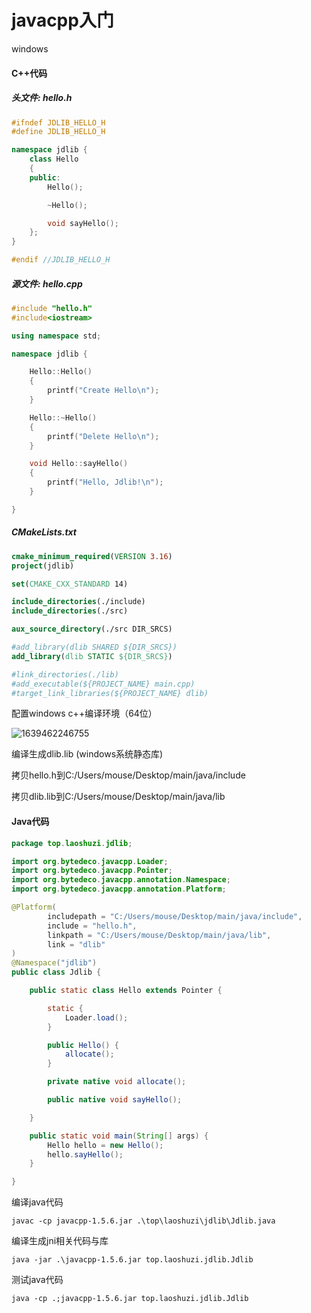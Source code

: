 # javacpp入门

windows

#### C++代码

##### 头文件: hello.h

```c++
#ifndef JDLIB_HELLO_H
#define JDLIB_HELLO_H

namespace jdlib {
    class Hello
    {
    public:
        Hello();

        ~Hello();

        void sayHello();
    };
}

#endif //JDLIB_HELLO_H
```
##### 源文件: hello.cpp

```c++
#include "hello.h"
#include<iostream>

using namespace std;

namespace jdlib {

    Hello::Hello()
    {
        printf("Create Hello\n");
    }

    Hello::~Hello()
    {
        printf("Delete Hello\n");
    }

    void Hello::sayHello()
    {
        printf("Hello, Jdlib!\n");
    }

}
```

##### CMakeLists.txt

```cmake
cmake_minimum_required(VERSION 3.16)
project(jdlib)

set(CMAKE_CXX_STANDARD 14)

include_directories(./include)
include_directories(./src)

aux_source_directory(./src DIR_SRCS)

#add_library(dlib SHARED ${DIR_SRCS})
add_library(dlib STATIC ${DIR_SRCS})

#link_directories(./lib)
#add_executable(${PROJECT_NAME} main.cpp)
#target_link_libraries(${PROJECT_NAME} dlib)
```
配置windows c++编译环境（64位）

![1639462246755](D:\Workspaces\Log\book\jni\assets\1639462246755.png)

编译生成dlib.lib (windows系统静态库)

拷贝hello.h到C:/Users/mouse/Desktop/main/java/include

拷贝dlib.lib到C:/Users/mouse/Desktop/main/java/lib

#### Java代码

```java
package top.laoshuzi.jdlib;

import org.bytedeco.javacpp.Loader;
import org.bytedeco.javacpp.Pointer;
import org.bytedeco.javacpp.annotation.Namespace;
import org.bytedeco.javacpp.annotation.Platform;

@Platform(
        includepath = "C:/Users/mouse/Desktop/main/java/include",
        include = "hello.h",
        linkpath = "C:/Users/mouse/Desktop/main/java/lib",
        link = "dlib"
)
@Namespace("jdlib")
public class Jdlib {

    public static class Hello extends Pointer {

        static {
            Loader.load();
        }

        public Hello() {
            allocate();
        }

        private native void allocate();

        public native void sayHello();

    }

    public static void main(String[] args) {
        Hello hello = new Hello();
        hello.sayHello();
    }

}
```

编译java代码

```shell
javac -cp javacpp-1.5.6.jar .\top\laoshuzi\jdlib\Jdlib.java
```

编译生成jni相关代码与库

```shell
java -jar .\javacpp-1.5.6.jar top.laoshuzi.jdlib.Jdlib
```

测试java代码

```shell
java -cp .;javacpp-1.5.6.jar top.laoshuzi.jdlib.Jdlib
```

